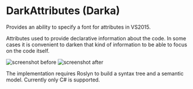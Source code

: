 # DarkAttributes (Darka)
Provides an ability to specify a font for attributes in VS2015.

Attributes used to provide declarative information about the code.
In some cases it is convenient to darken that kind of information to be able to focus on the code itself.

![screenshot before](https://github.com/t-denis/DarkAttributes/blob/master/Content/screenshot-before.png)
![screenshot after](https://github.com/t-denis/DarkAttributes/blob/master/Content/screenshot-after.png)

The implementation requires Roslyn to build a syntax tree and a semantic model.
Currently only C# is supported.
